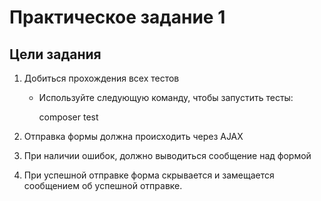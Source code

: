 # Практическое задание 1

## Цели задания

1. Добиться прохождения всех тестов
    * Используйте следующую команду, чтобы запустить тесты:

        composer test
        
2. Отправка формы должна происходить через AJAX
3. При наличии ошибок, должно выводиться сообщение над формой
4. При успешной отправке форма скрывается и замещается сообщением об успешной отправке.